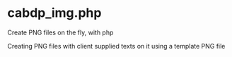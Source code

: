 # cabdp_img.php
Create PNG files on the fly, with php

Creating PNG files with client supplied texts on it using a template PNG file
